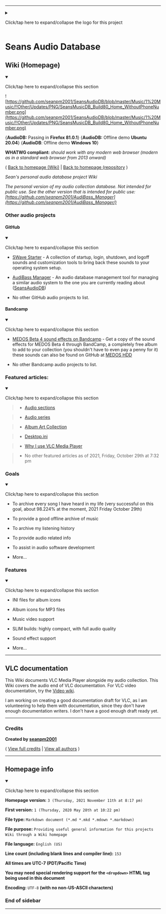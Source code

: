 
***

<details><summary><p>Click/tap here to expand/collapse the logo for this project</p></summary>

![https://github.com/seanpm2001/SeansAudioDB/blob/master/Placeholder.png](https://github.com/seanpm2001/SeansAudioDB/blob/master/Placeholder.png)

</details>

# Seans Audio Database

## Wiki (Homepage)

<details open><summary><p>Click/tap here to expand/collapse this section</p></summary>

![https://github.com/seanpm2001/SeansAudioDB/blob/master/Music/1%20Music/!!Other/Updates/PNG/SeansMusicDB_Build80_Home_WithoutPhoneNumber.png](https://github.com/seanpm2001/SeansAudioDB/blob/master/Music/1%20Music/!!Other/Updates/PNG/SeansMusicDB_Build80_Home_WithoutPhoneNumber.png)

{**AudioDB:** Passing in **Firefox 81.0.1**} {**AudioDB:** Offline demo **Ubuntu 20.04**} {**AudioDB**: Offline demo **Windows 10**}

**WHATWG compliant:** _should work with any modern web browser (modern as in a standard web browser from 2013 onward)_

( [Back to homepage (Wiki)](https://github.com/seanpm2001/SeansAudioDB/wiki/home/) | [Back to homepage (repository](https://github.com/seanpm2001/SeansAudioDB/) )

_Sean's personal audio database project Wiki_

_The personal version of my audio collection database. Not intended for public use. See the other version that is intended for public use: [https://github.com/seanpm2001/AudiBass_Manager](https://github.com/seanpm2001/AudiBass_Manager/)_

</details>

### Other audio projects

#### GitHub

<details open><summary><p>Click/tap here to expand/collapse this section</p></summary>

- [SWave Starter](https://github.com/seanpm2001/SWave_Starter/) - A collection of startup, login, shutdown, and logoff sounds and customization tools to bring back these sounds to your operating system setup.

- [AudiBass Manager](https://github.com/seanpm2001/AudiBass_Manager/) - An audio database management tool for managing a similar audio system to the one you are currently reading about ([SeansAudioDB](https://github.com/seanpm2001/SeansAudioDB/))

- No other GitHub audio projects to list.

</details>

#### Bandcamp

<details open><summary><p>Click/tap here to expand/collapse this section</p></summary>

- [MEDOS Beta 4 sound effects on Bandcamp](https://seanwallawalla.bandcamp.com/album/medos-beta-4-sound-effects/) - Get a copy of the sound effects for MEDOS Beta 4 through BandCamp, a completely free album to add to your collection (you shouldn't have to even pay a penny for it) these sounds can also be found on GitHub at [MEDOS HDD](https://github.com/seanpm2001/MEDOS_HDD/tree/master/Community/Soundtrack/)

- No other Bandcamp audio projects to list.

</details>

### Featured articles:

<details open><summary><p>Click/tap here to expand/collapse this section</p></summary>

> * [Audio sections](https://github.com/seanpm2001/SeansAudioDB/wiki/Audio-sections)

> * [Audio series](https://github.com/seanpm2001/SeansAudioDB/wiki/Audio-series)

> * [Album Art Collection](https://github.com/seanpm2001/SeansAudioDB/wiki/Album-art-collection)

> * [Desktop.ini](https://github.com/seanpm2001/SeansAudioDB/wiki/Desktop.ini)

> * [Why I use VLC Media Player](https://github.com/seanpm2001/SeansAudioDB/wiki/Why-I-use-VLC-Media-Player)

> * No other featured articles as of 2021, Friday, October 29th at 7:32 pm

</details>

### Goals

<details open><summary><p>Click/tap here to expand/collapse this section</p></summary>

* To archive every song I have heard in my life (very successful on this goal, about 98.224% at the moment, 2021 Friday October 29th)

* To provide a good offline archive of music

* To archive my listening history

* To provide audio related info

* To assist in audio software development

* More...

</details>

### Features

<details open><summary><p>Click/tap here to expand/collapse this section</p></summary>

* INI files for album icons

* Album icons for MP3 files

* Music video support

* SLIM builds: highly compact, with full audio quality

* Sound effect support

* More...

</details>

***

## VLC documentation

This Wiki documents VLC Media Player alongside my audio collection. This Wiki covers the audio end of VLC documentation. For VLC video documentation, try the [Video wiki](https://github.com/seanpm2001/SeansLifeArchive_VideoDirectory/wiki/).

I am working on creating a good documentation draft for VLC, as I am volunteering to help them with documentation, since they don't have enough documentation writers. I don't have a good enough draft ready yet.

***

### Credits

**Created by [seanpm2001](https://github.com/seanpm2001/)**

( [View full credits](https://github.com/seanpm2001/SeansAudioDB/CREDITS) | [View all authors](https://github.com/seanpm2001/SeansAudioDB/AUTHORS) )

***

## Homepage info

<details open><summary><p>Click/tap here to expand/collapse this section</p></summary>

**Homepage version:** `3 (Thursday, 2021 November 11th at 8:17 pm)`

**First version:** `1 (Thursday, 2020 May 28th at 10:22 pm)`

**File type:** `Markdown document (*.md *.mkd *.mdown *.markdown)`

**File purpose:** `Providing useful general information for this projects Wiki through a Wiki homepage`

**File language:** `English (US)`

**Line count (including blank lines and compiler line):** `153`

**All times are UTC-7 (PDT/Pacific Time)**

**You may need special rendering support for the `<dropdown>` HTML tag being used in this document**

**Encoding:** `UTF-8` **(with no non-US-ASCII characters)**

</details>

### End of sidebar

***

